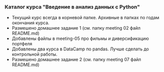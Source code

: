 ### Каталог курса "Введение в анализ данных с Python" 

- Текущий курс всегда в корневой папке. Архивные в папках по годам окончания курса. 
- Размешено домашнее задание 1 (см. папку meeting 02 файл README.md)
- Добавлены файлы в meeting-05 про фильмы и диверсификацию портфеля
- Добавлены два курса в DataCamp по pandas.  Лучше сделать до контрольной работы.
- Размешено домашнее задание 2 (см. папку meeting 07 файл README.md)
